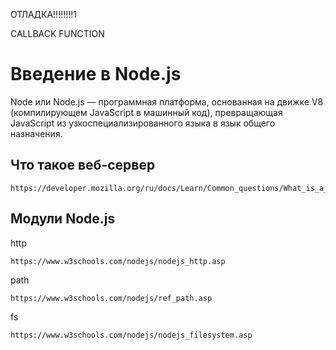 ОТЛАДКА!!!!!!!!1

CALLBACK FUNCTION

# Введение в Node.js

Node или Node.js — программная платформа, основанная на движке V8 (компилирующем JavaScript в машинный код),
превращающая JavaScript из узкоспециализированного языка в язык общего назначения.

## Что такое веб-сервер

    https://developer.mozilla.org/ru/docs/Learn/Common_questions/What_is_a_web_server

## Модули Node.js

http

    https://www.w3schools.com/nodejs/nodejs_http.asp

path

    https://www.w3schools.com/nodejs/ref_path.asp

fs

    https://www.w3schools.com/nodejs/nodejs_filesystem.asp
